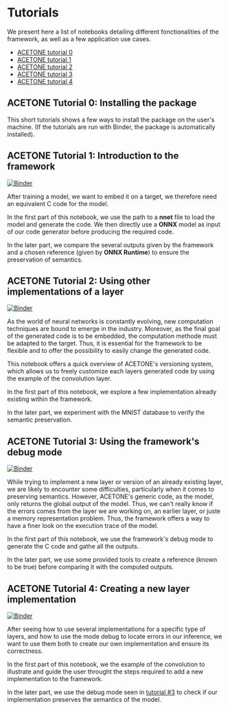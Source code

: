 # Tutorials

We present here a list of notebooks detailing different fonctionalities of the framework, as well as a few application use cases.

* [ACETONE tutorial 0](./tutorial0_installing_acetone.ipynb)
* [ACETONE tutorial 1](./tutorial1_introduction.ipynb)
* [ACETONE tutorial 2](./tutorial2_using_variants.ipynb)
* [ACETONE tutorial 3](./tutorial3_using_debug_mode.ipynb)
* [ACETONE tutorial 4](./tutorial4_new_variants.ipynb)


## ACETONE Tutorial 0: Installing the package

This short tutorials shows a few ways to install the package on the user's machine. (If the tutorials are run with Binder, the package is automatically installed).



## ACETONE Tutorial 1: Introduction to the framework

[![Binder](https://mybinder.org/badge_logo.svg)](https://mybinder.org/v2/gh/onera/acetone/8-notebook-demo?urlpath=%2Fdoc%2Ftree%2Ftutorials%2Ftutorial1_introduction.ipynb)

After training a model, we want to embed it on a target, we therefore need an equivalent C code for the model.

In the first part of this notebook, we use the path to a **nnet** file to load the model and generate the code. We then directly use a **ONNX** model as input of our code generator before producing the required code.

In the later part, we compare the several outputs given by the framework and a chosen reference (given by **ONNX Runtime**) to ensure the preservation of semantics.



## ACETONE Tutorial 2: Using other implementations of a layer

[![Binder](https://mybinder.org/badge_logo.svg)](https://mybinder.org/v2/gh/onera/acetone/8-notebook-demo?urlpath=%2Fdoc%2Ftree%2Ftutorials%2Ftutorial2_using_variants.ipynb)

As the world of neural networks is constantly evolving, new computation techniques are bound to emerge in the industry. Moreover, as the final goal of the generated code is to be embedded, the computation methode must be adapted to the target. Thus, it is essential for the framework to be flexible and to offer the possibility to easily change the generated code.

This notebook offers a quick overview of ACETONE's versioning system, which allows us to freely customize each layers generated code by using the example of the convolution layer.  

In the first part of this notebook, we explore a few implementation already existing within the framework.

In the later part, we experiment with the MNIST database to verify the semantic preservation.



## ACETONE Tutorial 3: Using the framework's debug mode

[![Binder](https://mybinder.org/badge_logo.svg)](https://mybinder.org/v2/gh/onera/acetone/8-notebook-demo?urlpath=%2Fdoc%2Ftree%2Ftutorials%2Ftutorial3_using_debug_mode.ipynb)

While trying to implement a new layer or version of an already existing layer, we are likely to encounter some difficulties, particularly when it comes to preserving semantics. However, ACETONE's generic code, as the model, only returns the global output of the model. Thus, we can't really know if the errors comes from the layer we are working on, an earlier layer, or juste a memory representation problem. Thus, the framework offers a way to have a finer look on the execution trace of the model.

In the first part of this notebook, we use the framework's debug mode to generate the C code and gathe all the outputs.

In the later part, we use some provided tools to create a reference (known to be true) before comparing it with the computed outputs.



 ## ACETONE Tutorial 4: Creating a new layer implementation

[![Binder](https://mybinder.org/badge_logo.svg)](https://mybinder.org/v2/gh/onera/acetone/8-notebook-demo?urlpath=%2Fdoc%2Ftree%2Ftutorials%2Ftutorial4_new_variants.ipynb)

After seeing how to use several implementations for a specific type of layers, and how to use the mode debug to locate errors in our inference, we want to use them both to create our own implementation and ensure its correctness. 

In the first part of this notebook, we the example of the convolution to illustrate and guide the user throught the steps required to add a new implementation to the framework.

In the later part, we use the debug mode seen in [tutorial #3](./tutorial3_using_debug_mode.ipynb) to check if our implementation preserves the semantics of the model.